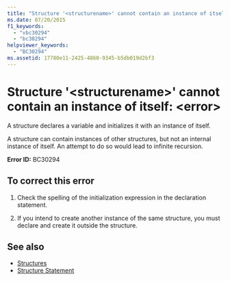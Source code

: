 ```yaml
---
title: "Structure '<structurename>' cannot contain an instance of itself: <error>"
ms.date: 07/20/2015
f1_keywords: 
  - "vbc30294"
  - "bc30294"
helpviewer_keywords: 
  - "BC30294"
ms.assetid: 17780e11-2425-4860-9345-b5db019d2bf3
---
```

# Structure '\<structurename>' cannot contain an instance of itself: \<error>
A structure declares a variable and initializes it with an instance of itself.  
  
 A structure can contain instances of other structures, but not an internal instance of itself. An attempt to do so would lead to infinite recursion.  
  
 **Error ID:** BC30294  
  
## To correct this error  
  
1.  Check the spelling of the initialization expression in the declaration statement.  
  
2.  If you intend to create another instance of the same structure, you must declare and create it outside the structure.  
  
## See also
- [Structures](../../visual-basic/programming-guide/language-features/data-types/structures.md)
- [Structure Statement](../../visual-basic/language-reference/statements/structure-statement.md)
